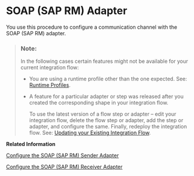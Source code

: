 <!-- loio6bd724f37f29493eb619338c94982b01 -->

# SOAP \(SAP RM\) Adapter

You use this procedure to configure a communication channel with the SOAP \(SAP RM\) adapter.

> ### Note:  
> In the following cases certain features might not be available for your current integration flow:
> 
> -   You are using a runtime profile other than the one expected. See: [Runtime Profiles](../IntegrationSettings/runtime-profiles-8007daa.md).
> 
> -   A feature for a particular adapter or step was released after you created the corresponding shape in your integration flow.
> 
>     To use the latest version of a flow step or adapter – edit your integration flow, delete the flow step or adapter, add the step or adapter, and configure the same. Finally, redeploy the integration flow. See: [Updating your Existing Integration Flow](updating-your-existing-integration-flow-1f9e879.md).

**Related Information**  


[Configure the SOAP \(SAP RM\) Sender Adapter](configure-the-soap-sap-rm-sender-adapter-6962234.md "The SOAP (SAP RM) Sender Adapter exchanges messages with a sender system based on the SOAP communication protocol (1.1. and 1.2) and SAP Reliable Messaging (SAP RM) as the message protocol. SAP RM is a simplified communication protocol for asynchronous Web service communication that does not require the use of Web Service Reliable Messaging standards. A size limit for the inbound message can be configured for the sender adapter.")

[Configure the SOAP \(SAP RM\) Receiver Adapter](configure-the-soap-sap-rm-receiver-adapter-8366495.md "Exchanges messages with a receiver system based on the SOAP communication protocol and SAP Reliable Messaging (SAP RM) as the message protocol. SAP RM is a simplified communication protocol for asynchronous Web service communication that does not require the use of Web Service Reliable Messaging standards.")

